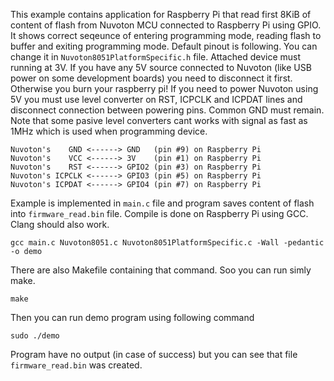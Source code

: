 This example contains application for Raspberry Pi that read first 8KiB of content of flash from Nuvoton MCU connected to Raspberry Pi using GPIO. It shows correct seqeunce of entering programming mode, reading flash to buffer and exiting programming mode. Default pinout is following. You can change it in `Nuvoton8051PlatformSpecific.h` file. Attached device must running at 3V. If you have any 5V source connected to Nuvoton (like USB power on some development boards) you need to disconnect it first. Otherwise you burn your raspberry pi! If you need to power Nuvoton using 5V you must use level converter on RST, ICPCLK and ICPDAT lines and disconnect connection between powering pins. Common GND must remain. Note that some pasive level converters cant works with signal as fast as 1MHz which is used when programming device.

```
Nuvoton's    GND <------> GND   (pin #9) on Raspberry Pi
Nuvoton's    VCC <------> 3V    (pin #1) on Raspberry Pi
Nuvoton's    RST <------> GPIO2 (pin #3) on Raspberry Pi
Nuvoton's ICPCLK <------> GPIO3 (pin #5) on Raspberry Pi
Nuvoton's ICPDAT <------> GPIO4 (pin #7) on Raspberry Pi
```

Example is implemented in `main.c` file and program saves content of flash into `firmware_read.bin` file. Compile is done on Raspberry Pi using GCC. Clang should also work.

```
gcc main.c Nuvoton8051.c Nuvoton8051PlatformSpecific.c -Wall -pedantic -o demo
```

There are also Makefile containing that command. Soo you can run simly make.

```
make
```

Then you can run demo program using following command

```
sudo ./demo
```

Program have no output (in case of success) but you can see that file `firmware_read.bin` was created.